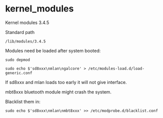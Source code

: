 # kernel_modules
Kernel modules 3.4.5

Standard path

`/lib/modules/3.4.5`

Modules need be loaded after system booted:

```
sudo depmod

sudo echo $'sd8xxx\nmlan\ngalcore' > /etc/modules-load.d/load-generic.conf

```

If sd8xxx and mlan loads too early it will not give interface.

mbt8xxx bluetooth module might crash the system.

Blacklist them in:

`sudo echo $'sd8xxx\nmlan\nmbt8xxx' >> /etc/modprobe.d/blacklist.conf`